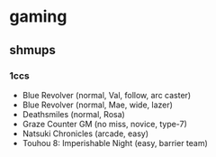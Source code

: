 # gaming

## shmups

### 1ccs
- Blue Revolver (normal, Val, follow, arc caster)
- Blue Revolver (normal, Mae, wide, lazer)
- Deathsmiles (normal, Rosa)
- Graze Counter GM (no miss, novice, type-7)
- Natsuki Chronicles (arcade, easy)
- Touhou 8: Imperishable Night (easy, barrier team)
